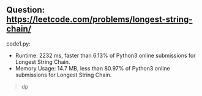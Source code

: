 ## Question: https://leetcode.com/problems/longest-string-chain/

code1.py:
* Runtime: 2232 ms, faster than 6.13% of Python3 online submissions for Longest String Chain.
* Memory Usage: 14.7 MB, less than 80.97% of Python3 online submissions for Longest String Chain.
> dp